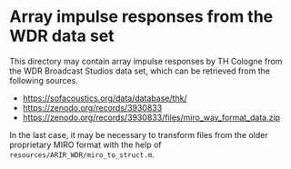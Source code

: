 # Array impulse responses from the WDR data set

This directory may contain array impulse responses by TH Cologne from the WDR Broadcast Studios data set, which can be retrieved from the following sources.
- https://sofacoustics.org/data/database/thk/
- https://zenodo.org/records/3930833
- https://zenodo.org/records/3930833/files/miro_wav_format_data.zip

In the last case, it may be necessary to transform files from the older proprietary MIRO format with the help of `resources/ARIR_WDR/miro_to_struct.m`.
